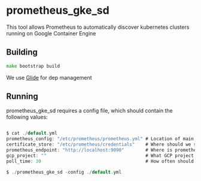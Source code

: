 # prometheus_gke_sd

This tool allows Prometheus to automatically discover kubernetes clusters running on Google Container Engine

## Building

``` go
make bootstrap build
```

We use [Glide](https://github.com/Masterminds/glide) for dep management

## Running

prometheus_gke_sd requires a config file, which should contain the following values:

``` go

$ cat ./default.yml
prometheus_config: "/etc/prometheus/prometheus.yml" # Location of main prometheus config file
certificate_store: "/etc/prometheus/credentials"    # Where should we store certificates for accessing the kube cluster?
prometheus_endpoint: "http://localhost:9090"        # Where is prometheus listening on? ( we'll use this for reloading )
gcp_project: ""                                     # What GCP project should we discover clusters in? ## REQUIRED
poll_time: 30                                       # How often should we check ?

$ ./prometheus_gke_sd -config ./default.yml

```
